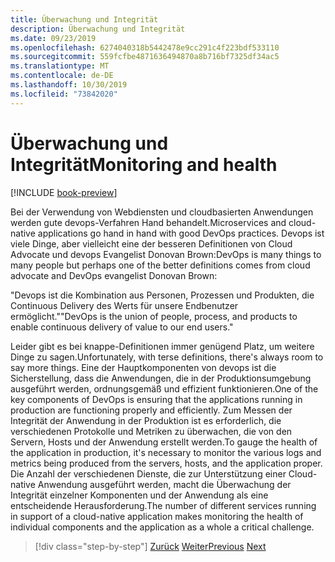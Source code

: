 ```yaml
---
title: Überwachung und Integrität
description: Überwachung und Integrität
ms.date: 09/23/2019
ms.openlocfilehash: 6274040318b5442478e9cc291c4f223bdf533110
ms.sourcegitcommit: 559fcfbe4871636494870a8b716bf7325df34ac5
ms.translationtype: MT
ms.contentlocale: de-DE
ms.lasthandoff: 10/30/2019
ms.locfileid: "73842020"
---
```

# <a name="monitoring-and-health"></a><span data-ttu-id="fefa6-103">Überwachung und Integrität</span><span class="sxs-lookup"><span data-stu-id="fefa6-103">Monitoring and health</span></span>

[!INCLUDE [book-preview](../../../includes/book-preview.md)]

<span data-ttu-id="fefa6-104">Bei der Verwendung von Webdiensten und cloudbasierten Anwendungen werden gute devops-Verfahren Hand behandelt.</span><span class="sxs-lookup"><span data-stu-id="fefa6-104">Microservices and cloud-native applications go hand in hand with good DevOps practices.</span></span> <span data-ttu-id="fefa6-105">Devops ist viele Dinge, aber vielleicht eine der besseren Definitionen von Cloud Advocate und devops Evangelist Donovan Brown:</span><span class="sxs-lookup"><span data-stu-id="fefa6-105">DevOps is many things to many people but perhaps one of the better definitions comes from cloud advocate and DevOps evangelist Donovan Brown:</span></span>

<span data-ttu-id="fefa6-106">"Devops ist die Kombination aus Personen, Prozessen und Produkten, die Continuous Delivery des Werts für unsere Endbenutzer ermöglicht."</span><span class="sxs-lookup"><span data-stu-id="fefa6-106">"DevOps is the union of people, process, and products to enable continuous delivery of value to our end users."</span></span>

<span data-ttu-id="fefa6-107">Leider gibt es bei knappe-Definitionen immer genügend Platz, um weitere Dinge zu sagen.</span><span class="sxs-lookup"><span data-stu-id="fefa6-107">Unfortunately, with terse definitions, there's always room to say more things.</span></span> <span data-ttu-id="fefa6-108">Eine der Hauptkomponenten von devops ist die Sicherstellung, dass die Anwendungen, die in der Produktionsumgebung ausgeführt werden, ordnungsgemäß und effizient funktionieren.</span><span class="sxs-lookup"><span data-stu-id="fefa6-108">One of the key components of DevOps is ensuring that the applications running in production are functioning properly and efficiently.</span></span> <span data-ttu-id="fefa6-109">Zum Messen der Integrität der Anwendung in der Produktion ist es erforderlich, die verschiedenen Protokolle und Metriken zu überwachen, die von den Servern, Hosts und der Anwendung erstellt werden.</span><span class="sxs-lookup"><span data-stu-id="fefa6-109">To gauge the health of the application in production, it's necessary to monitor the various logs and metrics being produced from the servers, hosts, and the application proper.</span></span> <span data-ttu-id="fefa6-110">Die Anzahl der verschiedenen Dienste, die zur Unterstützung einer Cloud-native Anwendung ausgeführt werden, macht die Überwachung der Integrität einzelner Komponenten und der Anwendung als eine entscheidende Herausforderung.</span><span class="sxs-lookup"><span data-stu-id="fefa6-110">The number of different services running in support of a cloud-native application makes monitoring the health of individual components and the application as a whole a critical challenge.</span></span>

>[!div class="step-by-step"]
><span data-ttu-id="fefa6-111">[Zurück](resilient-communications.md)
>[Weiter](observability-patterns.md)</span><span class="sxs-lookup"><span data-stu-id="fefa6-111">[Previous](resilient-communications.md)
[Next](observability-patterns.md)</span></span>
